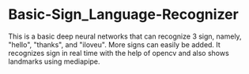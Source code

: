 # Basic-Sign_Language-Recognizer

This is a basic deep neural networks that can recognize 3 sign, namely, "hello", "thanks", and "iloveu". More signs can easily be added. It recognizes sign in real time with the help of opencv and also shows landmarks using mediapipe.
